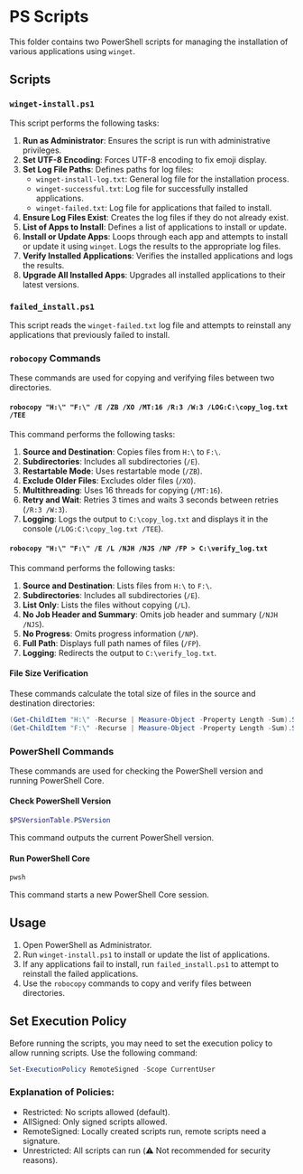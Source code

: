 # PS Scripts

This folder contains two PowerShell scripts for managing the installation of various applications using `winget`.

## Scripts

### `winget-install.ps1`

This script performs the following tasks:

1. **Run as Administrator**: Ensures the script is run with administrative privileges.
2. **Set UTF-8 Encoding**: Forces UTF-8 encoding to fix emoji display.
3. **Set Log File Paths**: Defines paths for log files:
   - `winget-install-log.txt`: General log file for the installation process.
   - `winget-successful.txt`: Log file for successfully installed applications.
   - `winget-failed.txt`: Log file for applications that failed to install.
4. **Ensure Log Files Exist**: Creates the log files if they do not already exist.
5. **List of Apps to Install**: Defines a list of applications to install or update.
6. **Install or Update Apps**: Loops through each app and attempts to install or update it using `winget`. Logs the results to the appropriate log files.
7. **Verify Installed Applications**: Verifies the installed applications and logs the results.
8. **Upgrade All Installed Apps**: Upgrades all installed applications to their latest versions.

### `failed_install.ps1`

This script reads the `winget-failed.txt` log file and attempts to reinstall any applications that previously failed to install.

### `robocopy` Commands

These commands are used for copying and verifying files between two directories.

#### `robocopy "H:\" "F:\" /E /ZB /XO /MT:16 /R:3 /W:3 /LOG:C:\copy_log.txt /TEE`

This command performs the following tasks:
1. **Source and Destination**: Copies files from `H:\` to `F:\`.
2. **Subdirectories**: Includes all subdirectories (`/E`).
3. **Restartable Mode**: Uses restartable mode (`/ZB`).
4. **Exclude Older Files**: Excludes older files (`/XO`).
5. **Multithreading**: Uses 16 threads for copying (`/MT:16`).
6. **Retry and Wait**: Retries 3 times and waits 3 seconds between retries (`/R:3 /W:3`).
7. **Logging**: Logs the output to `C:\copy_log.txt` and displays it in the console (`/LOG:C:\copy_log.txt /TEE`).

#### `robocopy "H:\" "F:\" /E /L /NJH /NJS /NP /FP > C:\verify_log.txt`

This command performs the following tasks:
1. **Source and Destination**: Lists files from `H:\` to `F:\`.
2. **Subdirectories**: Includes all subdirectories (`/E`).
3. **List Only**: Lists the files without copying (`/L`).
4. **No Job Header and Summary**: Omits job header and summary (`/NJH /NJS`).
5. **No Progress**: Omits progress information (`/NP`).
6. **Full Path**: Displays full path names of files (`/FP`).
7. **Logging**: Redirects the output to `C:\verify_log.txt`.

#### File Size Verification

These commands calculate the total size of files in the source and destination directories:

```powershell
(Get-ChildItem "H:\" -Recurse | Measure-Object -Property Length -Sum).Sum
(Get-ChildItem "F:\" -Recurse | Measure-Object -Property Length -Sum).Sum
```

### PowerShell Commands

These commands are used for checking the PowerShell version and running PowerShell Core.

#### Check PowerShell Version

```powershell
$PSVersionTable.PSVersion
```

This command outputs the current PowerShell version.

#### Run PowerShell Core

```powershell
pwsh
```

This command starts a new PowerShell Core session.

## Usage

1. Open PowerShell as Administrator.
2. Run `winget-install.ps1` to install or update the list of applications.
3. If any applications fail to install, run `failed_install.ps1` to attempt to reinstall the failed applications.
4. Use the `robocopy` commands to copy and verify files between directories.

## Set Execution Policy

Before running the scripts, you may need to set the execution policy to allow running scripts. Use the following command:

```powershell
Set-ExecutionPolicy RemoteSigned -Scope CurrentUser
```

### Explanation of Policies:
- Restricted: No scripts allowed (default).
- AllSigned: Only signed scripts allowed.
- RemoteSigned: Locally created scripts run, remote scripts need a signature.
- Unrestricted: All scripts can run (⚠️ Not recommended for security reasons).